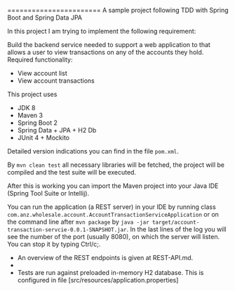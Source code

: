 
=======================
A sample project following TDD with Spring Boot and Spring Data JPA
                                            
In this project I am trying to implement the following requirement:

Build the backend service needed to support a web application to that allows a user to view transactions on any of the
accounts they hold.
Required functionality:
- View account list
- View account transactions


This project uses

- JDK 8
- Maven 3
- Spring Boot 2
- Spring Data + JPA + H2 Db
- JUnit 4 + Mockito

Detailed version indications you can find in the file `pom.xml`.

By  `mvn clean test`   all necessary libraries will be fetched, the project will be compiled and the test suite will be executed.

After this is working you can import the Maven project into your Java IDE 
(Spring Tool Suite or Intellij).

You can run the application (a REST server) in your IDE by running class `com.anz.wholesale.account.AccountTransactionServiceApplication` or on the command line after `mvn package` by `java -jar target/account-transaction-servcie-0.0.1-SNAPSHOT.jar`. In the last lines of the log you will see the number of the port (usually 8080), on which the server will listen. You can stop it by typing Ctrl/c;.

- An overview of the REST endpoints is given at REST-API.md.
-
- Tests are run against preloaded in-memory H2 database. This is configured in file [src/resources/application.properties]


